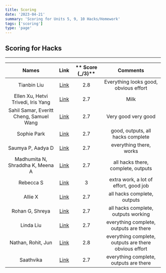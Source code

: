 ```yaml
---
title: Scoring
date: '2023-04-21'
summary: 'Scoring for Units 5, 9, 10 Hacks/Homework'
tags: ['scoring']
type: 'page'
---
```



## Scoring for Hacks

***

| **Names** | **Link** | ** Score (_/3)** | **Comments** |
|:---:|:---:|:---:|:---:|
| Tianbin Liu | [Link](https://tianbinliu.github.io/Fastpage/csa/2023/04/26/HWTeam2.html) | 2.8 | Everything looks good, obvious effort |
| Ellen Xu, Hetvi Trivedi, Iris Yang | [Link](https://xu-ellen.github.io/ap-csa-fastpages/jupyter/cb/2023/04/26/lesson1-hacks.html) | 2.7 | Milk |
| Sahil Samar, Everitt Cheng, Samuel Wang | [Link](https://ninjabreadlord.github.io/chengfastpages/2023/04/26/canCode.html) | 2.7 | Very good very good |
| Sophie Park | [Link](https://calrethonofmirkwood.github.io/csablog2/jupyter/2023/04/25/CanCodeHacks.html) | 2.7  | good, outputs, all hacks complete |
| Saumya P, Aadya D | [Link](https://saumyapalk23.github.io/saumyafastpages/jupyter/2023/04/25/pres2.html) | 2.7 | everything there, works |
| Madhumita N, Shraddha K, Meena A | [Link](https://mnarayan1.github.io/csa-fastpages/jupyter/2023/04/18/lesson-one.html) | 2.7 | all hacks there, complete, outputs |
| Rebecca S | [Link](https://rebecca-123.github.io/blog/apr/cancode/2023/04/19/cancode.html) | 3 | extra work, a lot of effort, good job |
| Allie X | [Link](https://xiaoa0.github.io/fastpages2/2023/04/25/cancode.html) | 2.7 | all hacks complete, outputs |
| Rohan G, Shreya | [Link](https://shreya-ahujaa.github.io/fastpages/2023/04/25/cancodehacks.html) | 2.7 | all hacks complete, outputs working |
| Linda Liu | [Link](https://lindaliu1202.github.io/lindaliu_blog/2023/04/26/unit5&9&10.html) | 2.7 | everything complete, outputs are there
| Nathan, Rohit, Jun | [Link](https://rohitd3.github.io/rohitfastpages/java/2023/04/26/labhacks.html) | 2.8 | everything complete, outputs are there obvious effort
| Saathvika | [Link]() | 2.7 | everything complete, outputs are there 







